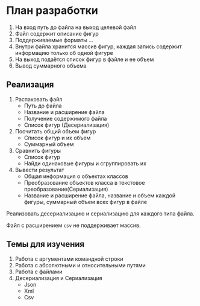 #       План разработки

1.	На вход путь до файла на выход целевой файл
2.	Файл содержит описание фигур
3.	Поддерживаемые форматы …
4.	Внутри файла хранится массив фигур, каждая запись содержит информацию только об одной фигуре
5.	На выход подаётся список фигур в файле и ее объем
6.	Вывод суммарного объема

##	Реализация

1.	Распаковать файл
	- Путь до файла
	- Название и расширение файла
	- Получение содержимого файла
	- Список фигур (Десериализация)
2.	Посчитать общий объем фигур
	- Список фигур и их объем
	- Суммарный объем
3.	Сравнить фигуры
	- Список фигур
	- Найди одинаковые фигуры и сгруппировать их
4.	Вывести результат
	- Общая информация о объектах классов
	- Преобразование объектов класса в текстовое преобразование(Сериализация)
	- Название и расширение файла, название и объем каждой фигуры, суммарный объем всех фигур в файле

Реализовать десериализацию и сериализацию для каждого типа файла.

Файл с расширением `csv` не поддерживает массив.



## Темы для изучения
 
1.	Работа с аргументами командной строки
2.	Работа с абсолютными и относительными путями
3.	Работа с файлами
4.	Десериализация и Сериализация  
	- Json
	- Xml
	- Csv